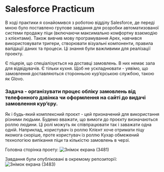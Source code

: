 # Salesforce Practicum
В ході практики я ознайомився з роботою відділу Salesforce, де переді мною було поставлено групове завдання для розробки автоматизованої системи продажу піци (включаючи максимально комфортну взаємодію з клієнтами). 
Також вивчив мову програмування Apex, навчився використовувати тригери, створювати візуальні компоненти, правила валідації даних та процеси. Ці знання були важливими для реалізації проекту.

Є піцерія, що спеціалізується на доставці замовлень. В них немає зала для відвідувачів. Є тільки кухня. Щоб не ускладнювати - уявімо, що замовлення доставляються сторонньою курʼєрською службою, такою як Glovo.
### Задача - організувати процес обліку замовлень від телефонного дзвінка чи оформлення на сайті до видачі замовлення курʼєру.
Як і будь-який комплексний проєкт - цей призначений для використання різними людьми. Будемо вважати, що вимоги до проєкту визначаються роллю людини. Ці ролі можуть як співпрацювати так і заважати одна одній. Наприклад, користувач із роллю Клієнт хоче отримати піцу якомога скоріше, проте користувач із роллю Кухар обмежений технологією випікання піци та кількістю замовлень в черзі.

Головна сторінка проету:
![Знімок екрана (3481)](https://github.com/HordienkoO/SalesforcePracticum/assets/114742171/fde52b7d-926a-424a-ae46-1edfbe2e4dc8)

Завдання були опубліковані в окремому репозиторії:
![Знімок екрана (3483)](https://github.com/HordienkoO/SalesforcePracticum/assets/114742171/95aaad3d-be87-4cb2-83d0-436729de2d91)

